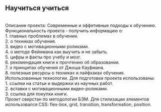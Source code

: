 ## Научиться учиться
<br/>
Описание проекта: Современные и эффетивные подходы к обучению.
<br/>
Функциональность проекта - получить информацию о:
<br/>
1. главных проблемах в обучении.
<br/>
2. о техниках обучения.
<br/>
3. видео с мотивационными роликами.
<br/>
4. о методе Фейнмана как выучить и не забыть.
<br/>
5. цифры и факты про учебу и мозг.
<br/>
6. рекомендация книги к прочтению об образовании.
<br/>
7. о принципах обучения от Джоша Кауфмана.
<br/>
8. полезные ресурсы о техниках и лайфхаках обучения.
<br/>
Использованные технологии. Для подготовки проекта использованы:
<br/>
1. ссылки на статьи и выдержки из научных работ.
<br/>
2. вставки с мотивационными видео-роликами.
<br/>
3. ссылка для покупки книги.
<br/>
Проэкт сверстан по методологии БЭМ. Для стилизации элементов использовался CSS:
flex-box, grid, transition, transformation,
position.




